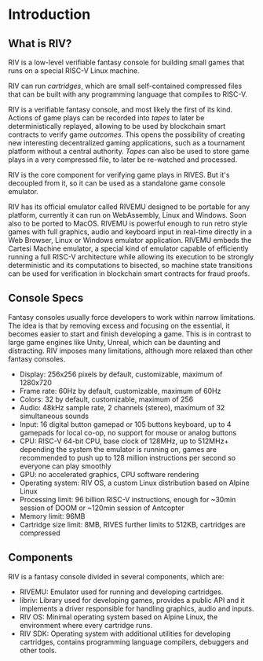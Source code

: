 # Introduction

## What is RIV?

RIV is a low-level verifiable fantasy console for building small games that runs on a special RISC-V Linux machine.

RIV can run *cartridges*, which are small self-contained compressed files
that can be built with any programming language that compiles to RISC-V.

RIV is a verifiable fantasy console, and most likely the first of its kind.
Actions of game plays can be recorded into *tapes* to later be deterministically replayed,
allowing to be used by blockchain smart contracts to verify game *outcomes*.
This opens the possibility of creating new interesting decentralized gaming applications,
such as a tournament platform without a central authority.
*Tapes* can also be used to store game plays in a very compressed file,
to later be re-watched and processed.

RIV is the core component for verifying game plays in RIVES.
But it's decoupled from it, so it can be used as a standalone game console emulator.

RIV has its official emulator called RIVEMU designed to be portable for any platform, currently it can run on WebAssembly, Linux and Windows. Soon also to be ported to MacOS.
RIVEMU is powerful enough to run retro style games with full graphics, audio and keyboard input in real-time directly in a Web Browser, Linux or Windows emulator application.
RIVEMU embeds the Cartesi Machine emulator,
a special kind of emulator capable of efficiently running a full RISC-V architecture while allowing its execution to be strongly deterministic and its computations to bisected,
so machine state transitions can be used for verification in blockchain smart contracts for fraud proofs.

## Console Specs

Fantasy consoles usually force developers to work within narrow limitations.
The idea is that by removing excess and focusing on the essential, it becomes easier to start and finish developing a game.
This is in contrast to large game engines like Unity, Unreal,
which can be daunting and distracting.
RIV imposes many limitations,
although more relaxed than other fantasy consoles.

- Display: 256x256 pixels by default, customizable, maximum of 1280x720
- Frame rate: 60Hz by default, customizable, maximum of 60Hz
- Colors: 32 by default, customizable, maximum of 256
- Audio: 48kHz sample rate, 2 channels (stereo), maximum of 32 simultaneous sounds
- Input: 16 digital button gamepad or 105 buttons keyboard, up to 4 gamepads for local co-op, no support for mouse or analog buttons
- CPU: RISC-V 64-bit CPU, base clock of 128MHz, up to 512MHz+ depending the system the emulator is running on, games are recommended to push up to 128 million instructions per second so everyone can play smoothly
- GPU: no accelerated graphics, CPU software rendering
- Operating system: RIV OS, a custom Linux distribution based on Alpine Linux
- Processing limit: 96 billion RISC-V instructions, enough for ~30min session of DOOM or ~120min session of Antcopter
- Memory limit: 96MB
- Cartridge size limit: 8MB, RIVES further limits to 512KB, cartridges are compressed

## Components

RIV is a fantasy console divided in several components, which are:

- RIVEMU: Emulator used for running and developing cartridges.
- libriv: Library used for developing games, provides a public API and it implements a driver responsible for handling graphics, audio and inputs.
- RIV OS: Minimal operating system based on Alpine Linux, the environment where every cartridge runs.
- RIV SDK: Operating system with additional utilities for developing cartridges, contains programming language compilers, debuggers and other tools.
